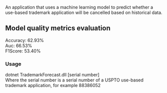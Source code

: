 An application that uses a machine learning model to predict whether a use-based trademark application will be cancelled based on historical data.  

Model quality metrics evaluation
--------------------------------
Accuracy: 62.93%  
Auc: 66.53%  
F1Score: 53.40%  


### Usage

dotnet TrademarkForecast.dll [serial number]  
Where the serial number is a serial number of a USPTO use-based trademark application, for example 88386052
